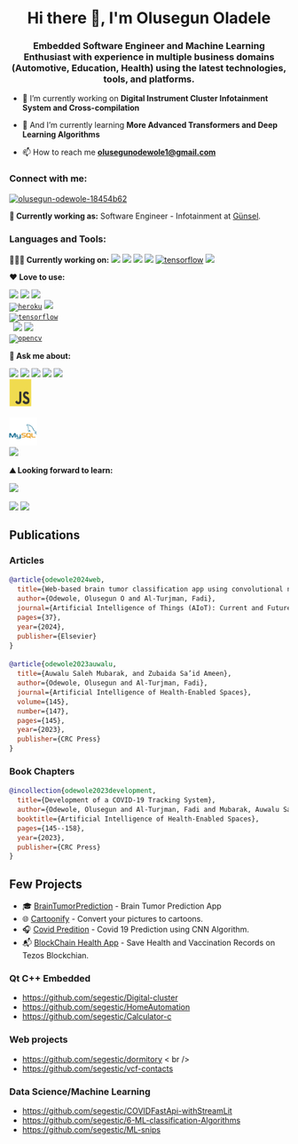 <h1 align="center">Hi there 👋, I'm Olusegun Oladele</h1>
<h3 align="center">Embedded Software Engineer and Machine Learning Enthusiast with experience in multiple business domains (Automotive, Education, Health) using the latest technologies, tools, and platforms.</h3>

- 🔭 I’m currently working on **Digital Instrument Cluster Infotainment System and Cross-compilation**

- 🌱 And I’m currently learning **More Advanced Transformers and Deep Learning Algorithms**

- 📫 How to reach me **olusegunodewole1@gmail.com**

<h3 align="left">Connect with me:</h3>
<p align="left">
<a href="https://linkedin.com/in/olusegun-odewole-18454b62" target="blank"><img align="center" src="https://raw.githubusercontent.com/rahuldkjain/github-profile-readme-generator/master/src/images/icons/Social/linked-in-alt.svg" alt="olusegun-odewole-18454b62" height="30" width="40" /></a>
</p>

  
**💼 Currently working as:** Software Engineer - Infotainment at <a href="https://www.gunsel.com.tr/" target="_blank">Günsel</a>.


<h3 align="left">Languages and Tools:</h3>
<p align="left"> </p>
  
**👨🏻‍💻 Currently working on:** 
<code><a href="https://www.qt.io/" target="_blank"><img height="50" src="https://seeklogo.com/images/Q/qt-small-logo-E980A7F727-seeklogo.com.png"></a></code>
<code><a href="https://www.python.org/" target="_blank"><img height="50" src="https://www.vectorlogo.zone/logos/python/python-ar21.svg"></a></code>
<code><a href="https://www.djangoproject.com/" target="_blank"><img height="50" src="https://www.vectorlogo.zone/logos/djangoproject/djangoproject-ar21.svg"></a></code>
<code><a href="https://fastapi.tiangolo.com/" target="_blank"><img height="50" src="https://repository-images.githubusercontent.com/260928305/92388600-8d1c-11ea-9993-a726466b5099"></a></code>
<a href="https://www.tensorflow.org" target="_blank"> <img src="https://www.vectorlogo.zone/logos/tensorflow/tensorflow-icon.svg" alt="tensorflow" width="40" height="40"/></a></code>
<code><a href="https://nodejs.org/en/" target="_blank"><img height="50" src="https://seeklogo.com/images/N/nodejs-logo-065257DE24-seeklogo.com.png"></a></code>

**:heart: Love to use:**

<code><a href="https://www.jetbrains.com/pycharm/" target="_blank"><img height="50" src="https://raw.githubusercontent.com/gilbarbara/logos/804dc257b59e144eaca5bc6ffd16949752c6f789/logos/pycharm.svg"></a></code>
<code><a href="https://code.visualstudio.com/" target="_blank"><img height="50" src="https://seeklogo.com/images/V/visual-studio-code-logo-449D71944F-seeklogo.com.png"></a></code>
<code><a href="https://www.docker.com/" target="_blank"><img height="50" src="https://seeklogo.com/images/D/docker-logo-6D6F987702-seeklogo.com.png"></a></code>
<code><a href="https://heroku.com" target="_blank"> <img src="https://www.vectorlogo.zone/logos/heroku/heroku-icon.svg" alt="heroku" width="40" height="40"/></a></code>
<code><a href="https://aws.amazon.com/" target="_blank"><img height="50" src="https://seeklogo.com/images/A/amazon-web-services-aws-logo-6C2E3DCD3E-seeklogo.com.png"></a></code>
<code> <a href="https://www.tensorflow.org" target="_blank"> <img src="https://www.vectorlogo.zone/logos/tensorflow/tensorflow-icon.svg" alt="tensorflow" width="40" height="40"/> </a> </code>
<code><a href="https://www.mysql.com/" target="_blank"><img height="50" src="https://www.vectorlogo.zone/logos/mysql/mysql-ar21.svg"></a></code>
<code><a href="https://www.postgresql.org/" target="_blank"><img height="50" src="https://www.vectorlogo.zone/logos/postgresql/postgresql-vertical.svg"></a></code>
<code><a href="https://opencv.org/" target="_blank"> <img src="https://www.vectorlogo.zone/logos/opencv/opencv-icon.svg" alt="opencv" width="40" height="50"/> </a></code> 




**💬 Ask me about:** 

<code><a href="https://en.wikipedia.org/wiki/CAN_bus" target="_blank"><img height="50" src="http://domoticx.com/wp-content/uploads/2020/12/canbus-icon.png"></a></code>
<code><a href="https://www.linux.org/" target="_blank"><img height="50" src="https://www.vectorlogo.zone/logos/linux/linux-ar21.svg"></a></code>
<code><a href="https://www.python.org/" target="_blank"><img height="50" src="https://www.vectorlogo.zone/logos/python/python-ar21.svg"></a></code>
<code><a href="https://qt.io/" target="_blank"><img height="50" src="https://seeklogo.com/images/Q/qt-small-logo-E980A7F727-seeklogo.com.png"></a></code>
<code><a href="https://jupyter.org/" target="_blank"><img height="50" src="https://www.vectorlogo.zone/logos/jupyter/jupyter-ar21.svg"></a></code>
<code><a href="https://developer.mozilla.org/en-US/docs/Web/JavaScript" target="_blank"> <img height="50" src="https://raw.githubusercontent.com/devicons/devicon/master/icons/javascript/javascript-original.svg" alt="javascript" width="40"/> </a></code>
<code><a href="https://www.mysql.com/" target="_blank"> <img src="https://raw.githubusercontent.com/devicons/devicon/master/icons/mysql/mysql-original-wordmark.svg" alt="mysql" height="50"/> </a></code> 
<code><a href="https://firebase.google.com/" target="_blank"><img height="50" src="https://www.vectorlogo.zone/logos/firebase/firebase-ar21.svg"></a></code>


**⛰ Looking forward to learn:** 

<code><a href="https://reactjs.org/" target="_blank"><img height="50" src="https://www.vectorlogo.zone/logos/reactjs/reactjs-ar21.svg"></a></code>


<code><a href="https://en.wikipedia.org/wiki/Artificial_intelligence" target="_blank"><img height="50" src="https://raw.githubusercontent.com/detain/svg-logos/780f25886640cef088af994181646db2f6b1a3f8/svg/amazon-artificial-intelligence.svg"></a></code>
<code><a href="https://docs.flutter.dev/" target="_blank"><img height="50" src="https://www.vectorlogo.zone/logos/flutterio/flutterio-icon.svg"></a></code>

## Publications

### Articles

```bibtex
@article{odewole2024web,
  title={Web-based brain tumor classification app using convolutional neural network},
  author={Odewole, Olusegun O and Al-Turjman, Fadi},
  journal={Artificial Intelligence of Things (AIoT): Current and Future Trends},
  pages={37},
  year={2024},
  publisher={Elsevier}
}

@article{odewole2023auwalu,
  title={Auwalu Saleh Mubarak, and Zubaida Sa’id Ameen},
  author={Odewole, Olusegun and Al-Turjman, Fadi},
  journal={Artificial Intelligence of Health-Enabled Spaces},
  volume={145},
  number={147},
  pages={145},
  year={2023},
  publisher={CRC Press}
}
```

### Book Chapters

```bibtex
@incollection{odewole2023development,
  title={Development of a COVID-19 Tracking System},
  author={Odewole, Olusegun and Al-Turjman, Fadi and Mubarak, Auwalu Saleh and Ameen, Zubaida Sa'id},
  booktitle={Artificial Intelligence of Health-Enabled Spaces},
  pages={145--158},
  year={2023},
  publisher={CRC Press}
}
```

## Few Projects
* 🎓 [BrainTumorPrediction](https://braintumorprediction.streamlit.app) - Brain Tumor Prediction App
* 🌐 [Cartoonify](https://cartoonify.streamlit.app) - Convert your pictures to cartoons.
* 🎧 [Covid Predition](https://covidpredictionapi.streamlit.app) - Covid 19 Prediction using  CNN Algorithm.
* 📬 [BlockChain Health App](https://segestic-healthblock.hf.space) - Save Health and Vaccination Records on Tezos Blockchian.

### Qt C++ Embedded
* https://github.com/segestic/Digital-cluster <br /> 
* https://github.com/segestic/HomeAutomation <br />
* https://github.com/segestic/Calculator-c  <br />
  

### Web projects
* https://github.com/segestic/dormitory < br />
* https://github.com/segestic/vcf-contacts <br />


### Data Science/Machine Learning
* https://github.com/segestic/COVIDFastApi-withStreamLit  <br />
* https://github.com/segestic/6-ML-classification-Algorithms  <br />
* https://github.com/segestic/ML-snips <br />

